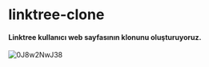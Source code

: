 # linktree-clone
#### Linktree kullanıcı web sayfasının klonunu oluşturuyoruz.

![0J8w2NwJ38](https://user-images.githubusercontent.com/9142018/203663265-5f2ff728-8280-4a75-8068-22941a9fbe69.gif)
